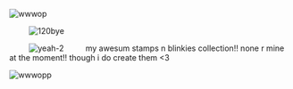 ![wwwop](https://github.com/user-attachments/assets/19957734-f98e-47ed-a447-76200f46eec4)

     ![120bye](https://github.com/user-attachments/assets/c01b81f6-3d52-4879-b557-bc262f645888)

     ![yeah-2](https://github.com/user-attachments/assets/62adf461-ead8-4570-945c-e6a162defb9e)      my awesum stamps n blinkies collection!! none r mine  at the moment!! though i do create them <3

![wwwopp](https://github.com/user-attachments/assets/37be74c4-139d-44b3-a7ee-183832beb2f7)



